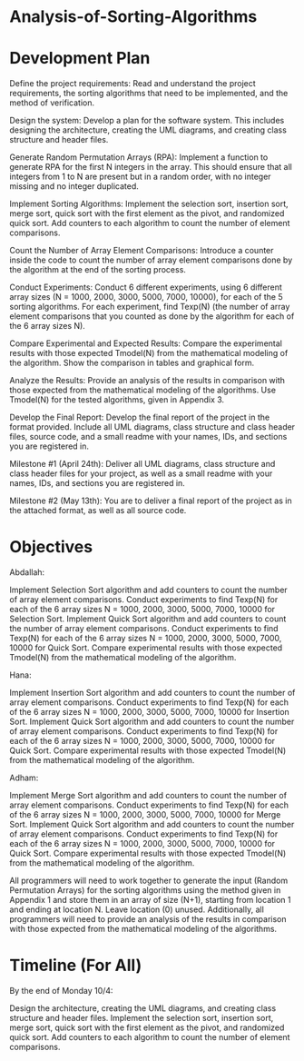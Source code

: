 # Analysis-of-Sorting-Algorithms

# Development Plan

Define the project requirements: Read and understand the project requirements, the sorting algorithms that need to be implemented, and the method of verification.

Design the system: Develop a plan for the software system. This includes designing the architecture, creating the UML diagrams, and creating class structure and header files.

Generate Random Permutation Arrays (RPA): Implement a function to generate RPA for the first N integers in the array. This should ensure that all integers from 1 to N are present but in a random order, with no integer missing and no integer duplicated.

Implement Sorting Algorithms: Implement the selection sort, insertion sort, merge sort, quick sort with the first element as the pivot, and randomized quick sort. Add counters to each algorithm to count the number of element comparisons.

Count the Number of Array Element Comparisons: Introduce a counter inside the code to count the number of array element comparisons done by the algorithm at the end of the sorting process.

Conduct Experiments: Conduct 6 different experiments, using 6 different array sizes (N = 1000, 2000, 3000, 5000, 7000, 10000), for each of the 5 sorting algorithms. For each experiment, find Texp(N) (the number of array element comparisons that you counted as done by the algorithm for each of the 6 array sizes N).

Compare Experimental and Expected Results: Compare the experimental results with those expected Tmodel(N) from the mathematical modeling of the algorithm. Show the comparison in tables and graphical form.

Analyze the Results: Provide an analysis of the results in comparison with those expected from the mathematical modeling of the algorithms. Use Tmodel(N) for the tested algorithms, given in Appendix 3.

Develop the Final Report: Develop the final report of the project in the format provided. Include all UML diagrams, class structure and class header files, source code, and a small readme with your names, IDs, and sections you are registered in.

Milestone #1 (April 24th): Deliver all UML diagrams, class structure and class header
files for your project, as well as a small readme with your names, IDs, and sections you are
registered in.

Milestone #2 (May 13th): You are to deliver a final report of the
project as in the attached format, as well as all source code.


# Objectives

Abdallah:

Implement Selection Sort algorithm and add counters to count the number of array element comparisons.
Conduct experiments to find Texp(N) for each of the 6 array sizes N = 1000, 2000, 3000, 5000, 7000, 10000 for Selection Sort.
Implement Quick Sort algorithm and add counters to count the number of array element comparisons.
Conduct experiments to find Texp(N) for each of the 6 array sizes N = 1000, 2000, 3000, 5000, 7000, 10000 for Quick Sort.
Compare experimental results with those expected Tmodel(N) from the mathematical modeling of the algorithm.


Hana:

Implement Insertion Sort algorithm and add counters to count the number of array element comparisons.
Conduct experiments to find Texp(N) for each of the 6 array sizes N = 1000, 2000, 3000, 5000, 7000, 10000 for Insertion Sort.
Implement Quick Sort algorithm and add counters to count the number of array element comparisons.
Conduct experiments to find Texp(N) for each of the 6 array sizes N = 1000, 2000, 3000, 5000, 7000, 10000 for Quick Sort.
Compare experimental results with those expected Tmodel(N) from the mathematical modeling of the algorithm.

Adham:

Implement Merge Sort algorithm and add counters to count the number of array element comparisons.
Conduct experiments to find Texp(N) for each of the 6 array sizes N = 1000, 2000, 3000, 5000, 7000, 10000 for Merge Sort.
Implement Quick Sort algorithm and add counters to count the number of array element comparisons.
Conduct experiments to find Texp(N) for each of the 6 array sizes N = 1000, 2000, 3000, 5000, 7000, 10000 for Quick Sort.
Compare experimental results with those expected Tmodel(N) from the mathematical modeling of the algorithm.

All programmers will need to work together to generate the input (Random Permutation Arrays) for the sorting algorithms using the method given in Appendix 1 and store them in an array of size (N+1), starting from location 1 and ending at location N. Leave location (0) unused. Additionally, all programmers will need to provide an analysis of the results in comparison with those expected from the mathematical modeling of the algorithms.

# Timeline (For All)

By the end of Monday 10/4:

Design the architecture, creating the UML diagrams, and creating class structure and header files.
Implement the selection sort, insertion sort, merge sort, quick sort with the first element as the pivot, and randomized quick sort. Add counters to each algorithm to count the number of element comparisons.
